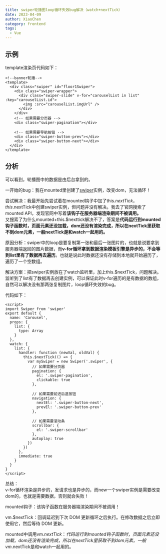 ```yaml
---
title: swiper轮播图loop循环失效bug解决（watch+nextTick）
date: 2023-04-09
author: XiaoChen
category: frontend
tags:
  - Vue
---
```


## 示例

template渲染页代码如下：

```vue
<!--banner轮播-->
<template>
  <div class="swiper" id="floor1Swiper">
    <div class="swiper-wrapper">
      <div class="swiper-slide" v-for="carouselList in list" :key="carouselList.id">
        <img :src="carouselList.imgUrl" />
      </div>
    </div>
    <!-- 如果需要分页器 -->
    <div class="swiper-pagination"></div>

    <!-- 如果需要导航按钮 -->
    <div class="swiper-button-prev"></div>
    <div class="swiper-button-next"></div>
  </div>
</template>
```

## 分析

可以看到，轮播图中的数据是由后台拿到的。

一开始的bug：我在mounted里创建了[swiper](https://so.csdn.net/so/search?q=swiper&spm=1001.2101.3001.7020)实例，改变dom，无法循环！

尝试解决：我最开始先尝试着在mounted钩子中加了this.$nextTick，this.$nextTick中创建swiper实例，但问题并没有解决。我去了官网搜索了mounted API，发现官网中写着**该钩子在服务器端渲染期间不被调用。**  
又搜索了为什么mounted+this.$nexttick解决不了，答案是**代码运行到mounted钩子函数时，页面元素还没加载，dom还没有渲染完成，所以在nextTick里获取不到dom元素，一般nextTick是和watch一起用的。**

原因分析：swiper中的loop是要复制第一张和最后一张图片的，也就是说要拿到服务器端返回的图片数据，而**v-for循环拿到数据渲染模板引擎是异步的，不会等到list里有了数据再去遍历**。也就是说此时数据还没有存储到本地就开始遍历了，遍历了一个空数组。

解决方案：把swiper实例放在了watch监听里，加上this.$nextTick，问题解决。监听到了list有了数据再去创建实例，可以保证此时v-for遍历的是有数据的数组，自然可以解决没有那两张复制图片，loop循环失效的bug。

代码如下：

```vue
<script>
import Swiper from 'swiper'
export default {
  name: 'Carousel',
  props: {
    list: {
      type: Array
    }
  },
  watch: {
    list: {
      handler: function (newVal, oldVal) {
        this.$nextTick(() => {
          var mySwiper = new Swiper('.swiper', {
            // 如果需要分页器
            pagination: {
              el: '.swiper-pagination',
              clickable: true
            },

            // 如果需要前进后退按钮
            navigation: {
              nextEl: '.swiper-button-next',
              prevEl: '.swiper-button-prev'
            },

            // 如果需要滚动条
            scrollbar: {
              el: '.swiper-scrollbar'
            },
            autoplay: true
          })
        })
      },
      immediate: true
    }
  }
}
</script>
```

总结：  
v-for循环渲染是异步的，发请求也是异步的，而new一个swiper实例是需要改变dom的，也就是需要数据，否则就会失败！

mounted钩子：该钩子函数在服务器端渲染期间不被调用！

vm.$nextTick：回调延迟到下次 DOM 更新循环之后执行。在修改数据之后立即使用它，然后等待 DOM 更新。

mounted中调用vm.$nextTick：代码运行到mounted钩子函数时，页面元素还没加载，dom还没有渲染完成，所以在nextTick里获取不到dom元素，一般
vm.$nextTick是和watch一起用的。
